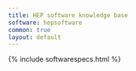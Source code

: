 ```yaml
---
title: HEP software knowledge base
software: hepsoftware
common: true
layout: default
---
```


{% include softwarespecs.html %}
